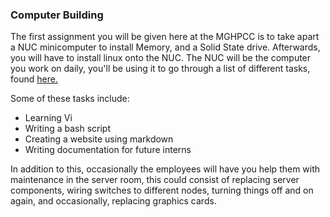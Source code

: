 ### Computer Building

The first assignment you will be given here at the MGHPCC is to take apart a NUC minicomputer to install Memory, and a Solid State drive.
Afterwards, you will have to install linux onto the NUC.
The NUC will be the computer you work on daily, you'll be using it to go through a list of different tasks, found [here.](https://github.com/mghpcc-projects/intern/issues?q=is%3Aissue+sort%3Acreated-asc+)

Some of these tasks include:
* Learning Vi
* Writing a bash script
* Creating a website using markdown
* Writing documentation for future interns

In addition to this, occasionally the employees will have you help them with maintenance in the server room, this could consist of replacing server components, wiring switches to different nodes, turning things off and on again, and occasionally, replacing graphics cards.
